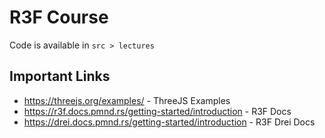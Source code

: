 # R3F Course

Code is available in `src > lectures`

## Important Links
- https://threejs.org/examples/ - ThreeJS Examples
- https://r3f.docs.pmnd.rs/getting-started/introduction - R3F Docs
- https://drei.docs.pmnd.rs/getting-started/introduction - R3F Drei Docs
